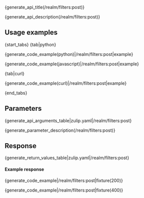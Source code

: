 {generate_api_title(/realm/filters:post)}

{generate_api_description(/realm/filters:post)}

## Usage examples

{start_tabs}
{tab|python}

{generate_code_example(python)|/realm/filters:post|example}

{generate_code_example(javascript)|/realm/filters:post|example}

{tab|curl}

{generate_code_example(curl)|/realm/filters:post|example}

{end_tabs}

## Parameters

{generate_api_arguments_table|zulip.yaml|/realm/filters:post}

{generate_parameter_description(/realm/filters:post)}

## Response

{generate_return_values_table|zulip.yaml|/realm/filters:post}

#### Example response

{generate_code_example|/realm/filters:post|fixture(200)}

{generate_code_example|/realm/filters:post|fixture(400)}
